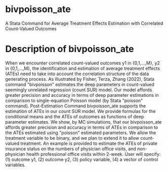 # bivpoisson_ate
A Stata Command for Average Treatment Effects Estimation with Correlated Count-Valued Outcomes

# Description of bivpoisson_ate
When we encounter correlated count-valued outcomes y1 in {0,1,...,M}, y2 in {0,1,...,M}, the identification and estimation of average treatment effects (ATEs) need to take into account the correlation structure of the data generating process. As illustrated by Fisher, Terza, Zhang (2022), Stata command "bivpoisson" estimates the deep parameters in count-valued seemingly unrelated regression (count SUR) model. Our model affords greater precision and accuracy in terms of deep parameter estimations in comparison to single-equation Poisson model (by Stata "poisson" command). Post-Estimation Command bivpoisson_ate supports the estimation of ATEs in our count SUR model. We provide formulas for the conditional means and the ATEs of outcomes as functions of deep parameter estimates. We show, by MC simulations, that our bivpoisson_ate affords greater precision and accuracy in terms of ATEs in comparison to the ATEs estimated using "poisson" estimated parameters. We allow the treatment variable to be binary, and we plan to extend it to allow count-valued treatment. An example is provided to estimate the ATEs of private insurance status on the numbers of physician office visits, and non-physician health professional office visits within 2-week. User will specify: (1) outcome y1, (2) outcome y2, (3) policy variable, (4) a vector of control variables.
